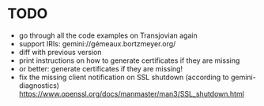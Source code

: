 # TODO

- go through all the code examples on Transjovian again
- support IRIs: gemini://gémeaux.bortzmeyer.org/
- diff with previous version
- print instructions on how to generate certificates if they are missing
- or better: generate certificates if they are missing!
- fix the missing client notification on SSL shutdown (according to
  gemini-diagnostics)
  https://www.openssl.org/docs/manmaster/man3/SSL_shutdown.html
